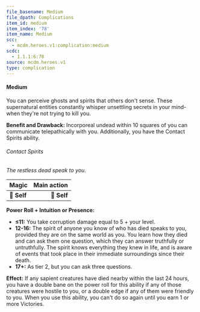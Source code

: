 ```yaml
---
file_basename: Medium
file_dpath: Complications
item_id: medium
item_index: '78'
item_name: Medium
scc:
  - mcdm.heroes.v1:complication:medium
scdc:
  - 1.1.1:6:78
source: mcdm.heroes.v1
type: complication
---
```


#### Medium

You can perceive ghosts and spirits that others don't sense. These supernatural entities constantly whisper unsettling secrets in your mind-when they're not trying to kill you.

**Benefit and Drawback:** Incorporeal undead within 10 squares of you can communicate telepathically with you. Additionally, you have the Contact Spirits ability.

###### Contact Spirits

*The restless dead speak to you.*

| **Magic**   | **Main action** |
| ----------- | --------------: |
| **📏 Self** |     **🎯 Self** |

**Power Roll + Intuition or Presence:**

- **≤11:** You take corruption damage equal to 5 + your level.
- **12-16:** The spirit of anyone you know of who has died speaks to you, provided they are on the same world as you. You learn how they died and can ask them one question, which they can answer truthfully or untruthfully. The spirit knows everything they knew in life, and is aware of events that took place in their immediate surroundings since their death.
- **17+:** As tier 2, but you can ask three questions.

**Effect:** If any sapient creatures have died nearby within the last 24 hours, you have a double bane on the power roll for this ability if any of those creatures were hostile to you, or a double edge if any of them were friendly to you. When you use this ability, you can't do so again until you earn 1 or more Victories.
